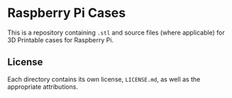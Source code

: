 # Raspberry Pi Cases

This is a repository containing `.stl` and source files (where applicable) for 3D Printable cases for Raspberry Pi.

## License
Each directory contains its own license, `LICENSE.md`, as well as the appropriate attributions.
